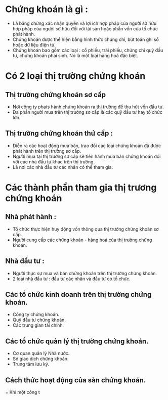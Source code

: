 # Chứng khoán là gì :
- Là bằng chứng xác nhận quyền và lợi ích hợp pháp của người sở hữu hợp pháp của người sở hữu đối với tài sản hoặc phần vốn của tổ chức phát hành.
- Chứng khoán được thể hiện bằng hình thức chứng chỉ, bút toán ghi sổ hoặc dữ liệu điện tử.
- Chứng khoán bao gồm các loại : cổ phiếu, trái phiếu, chứng chỉ quỹ đầu tư, chứng khoán phái sinh. Nó là một loại hàng hoá đặc biệt.
# Có 2 loại thị trường chứng khoán
## Thị trường chứng khoán sơ cấp 
- Nơi công ty phats hành chứng khoán ra thị trường để thu hút vốn đầu tư.
- Đa phần người mua trên thị trường sơ cấp là các quỹ đầu tư hay tổ chức lớn.
## Thị trường chứng khoán thứ cấp :
- Diễn ra các hoạt động mua bán, trao đổi các loại chứng khoán đã được phát hành trên thị trường sơ cấp.
- Người mua tại thị trường sơ cấp sẽ tiến hành mua bán chứng khoán đối với các nhà đầu tư khác trên thị trường.
- Là nơi các nhà đầu tư các nhân có thể tham gia.
# Các thành phần tham gia thị trương chứng khoán
## Nhà phát hành :
- Tổ chức thực hiện huy động vốn thông qua thị trướng chứng khoán sơ cấp.
- Người cung cấp các chứng khoán - hàng hoá của thị trường chứng khoán.
## Nhà đầu tư :
- Người thực sự mua và bán chứng khoán trên thị trường chứng khoán. 
- 2 loại nhà đầu tư : đầu tư các nhân và đầu tư có tổ chức.
## Các tổ chức kinh doanh trên thị trường chứng khoán.
- Công ty chứng khoán.
- Quỹ đầu tư chứng khoán.
- Các trung gian tài chính.
## Các tổ chức quản lý thị trường chứng khoán.
- Cơ quan quản lý Nhà nước.
- Sở giao dịch chứng khoán.
- Trung tâm lưu ký.
## Cách thức hoạt động của sàn chứng khoán.
= Khi một công t

<!--stackedit_data:
eyJoaXN0b3J5IjpbMTA5NDQ3MDQ4MF19
-->